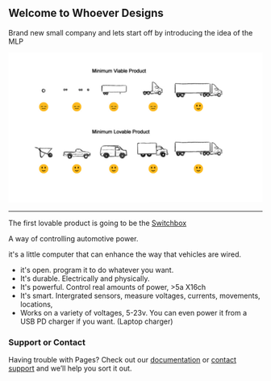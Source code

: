 ## Welcome to Whoever Designs

Brand new small company and lets start off by introducing the idea of the MLP

![MVP_VS_MinLoveableProduct](README.assets/MVP_VS_MinLoveableProduct.png)



---

The first lovable product is going to be the [Switchbox](https://github.com/andyle9191/Wire-Less_SwitchBox)

A way of controlling automotive power. 

it's a little computer that can enhance the way that vehicles are wired. 

* it's open. program it to do whatever you want.
* It's durable. Electrically and physically. 
* It's powerful. Control real amounts of power, >5a X16ch
* It's smart. Intergrated sensors, measure voltages, currents, movements, locations, 
* Works on a variety of voltages, 5-23v. You can even power it from a USB PD charger if you want. (Laptop charger)

### Support or Contact

Having trouble with Pages? Check out our [documentation](https://docs.github.com/categories/github-pages-basics/) or [contact support](https://support.github.com/contact) and we’ll help you sort it out.
